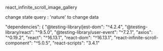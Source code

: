 react_infinite_scroll_image_gallery

change state query : 'nature' to change data

"dependencies": {
    "@testing-library/jest-dom": "^4.2.4",
    "@testing-library/react": "^9.5.0",
    "@testing-library/user-event": "^7.2.1",
    "axios": "^0.19.2",
    "react": "^16.13.1",
    "react-dom": "^16.13.1",
    "react-infinite-scroll-component": "^5.0.5",
    "react-scripts": "3.4.1"
